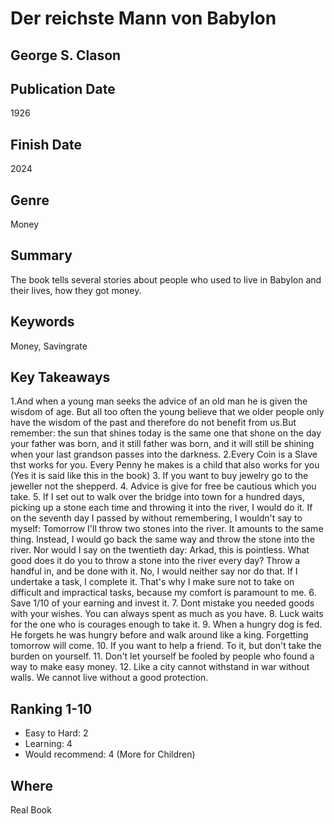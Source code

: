 # Der reichste Mann von Babylon

## George S. Clason


## Publication Date
1926

## Finish Date
2024

## Genre
Money

## Summary
The book tells several stories about people who used to live in Babylon and their lives, how they got money.

## Keywords
Money, Savingrate

## Key Takeaways
1.And when a young man seeks the advice of an old man he is given the wisdom of age. But all too often the young believe that we older people only have the wisdom
of the past and therefore do not benefit from us.But remember: the sun that shines today is the same one that shone on the day your father was born, and it still
father was born, and it will still be shining when your last grandson passes into the darkness.
2.Every Coin is a Slave thst works for you. Every Penny he makes is a child that also works for you (Yes it is said like this in the book)
3. If you want to buy jewelry go to the jeweller not the shepperd.
4. Advice is give for free be cautious which you take.
5. If I set out to walk over the bridge into town for a hundred days, picking up a stone each time and throwing it into the river, I would do it. If on the seventh day I passed by without remembering, I wouldn't say to myself: Tomorrow I'll throw two stones into the river. It amounts to the same thing. Instead, I would go back the same way and throw the stone into the river. Nor would I say on the twentieth day: Arkad, this is pointless. What good does it do you to throw a stone into the river every day? Throw a handful in, and be done with it. No, I would neither say nor do that. If I undertake a task, I complete it. That's why I make sure not to take on difficult and impractical tasks, because my comfort is paramount to me.
6. Save 1/10 of your earning and invest it.
7. Dont mistake you needed goods with your wishes. You can always spent as much as you have.
8. Luck waits for the one who is courages enough to take it.
9. When a hungry dog is fed. He forgets he was hungry before and walk around like a king. Forgetting tomorrow will come.
10. If you want to help a friend. To it, but don't take the burden on yourself.
11. Don't let yourself be fooled by people who found a way to make easy money.
12. Like a city cannot withstand in war without walls. We cannot live without a good protection. 

## Ranking 1-10
- Easy to Hard: 2
- Learning: 4
- Would recommend: 4
(More for Children)

## Where
Real Book